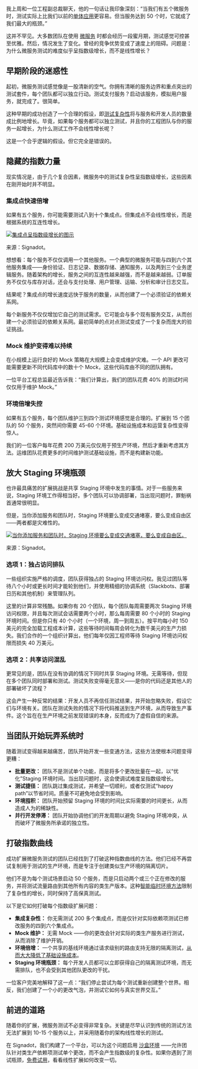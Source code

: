 我上周和一位工程副总裁聊天，他的一句话让我印象深刻：“当我们有五个微服务时，测试实际上比我们以前的[单体应用](https://thenewstack.io/why-90-of-microservices-still-ship-like-monoliths)更容易。但当服务达到 50 个时，它就成了我们最大的瓶颈。”

这并不罕见。大多数团队在使用 [微服务](https://thenewstack.io/microservices/) 时都会经历一段蜜月期，测试感觉可控甚至优雅。然后，情况发生了变化。曾经的竞争优势变成了速度上的阻碍。问题是：为什么微服务测试的难度似乎呈指数级增长，而不是线性增长？

## 早期阶段的迷惑性

起初，微服务测试感觉像是一股清新的空气。你拥有清晰的服务边界和重点突出的测试套件，每个团队都可以独立行动。测试支付服务？启动该服务，模拟用户服务，就完成了。很简单。

这种早期的成功创造了一个合理的假设，即[测试复杂性](https://thenewstack.io/introduction-to-software-testing/)将与服务和开发人员的数量成比例地增长。毕竟，如果每个服务都可以独立测试，并且你的工程团队与你的服务一起增长，为什么测试工作不会线性增长呢？

这是一个合乎逻辑的假设。但它完全是错误的。

## 隐藏的指数力量

现实情况是，由于几个复合因素，微服务中的测试复杂性呈指数级增长，这些因素在刚开始时并不明显。

### 集成点快速倍增

如果有五个服务，你可能需要测试八到十个集成点。但集成点不会线性增长，而是根据系统的互连性增长。

[![集成点呈指数级增长的图示](https://cdn.thenewstack.io/media/2025/07/9c1812f4-exponential-growth.png)](https://cdn.thenewstack.io/media/2025/07/9c1812f4-exponential-growth.png)

来源：Signadot。

想想看：每个服务不仅仅调用一个其他服务。一个典型的微服务可能与四到六个其他服务集成——身份验证、日志记录、数据存储、通知服务，以及两到三个业务逻辑服务。随着架构的增长，服务之间的互连性越来越强，而不是越来越弱。订单服务不仅仅与库存对话，还会与支付处理、用户管理、运输、分析和审计日志交互。

结果呢？集成点的增长速度远快于服务的数量，从而创建了一个必须验证的依赖关系网。

每个新服务不仅仅增加它自己的测试需求。它可能会与多个现有服务交互，从而创建一个必须验证的依赖关系网。最初简单的点对点测试变成了一个复杂而庞大的验证挑战。

### Mock 维护变得难以持续

在小规模上运行良好的 Mock 策略在大规模上会变成维护灾难。一个 API 更改可能需要更新不同代码库中的数十个 Mock，这些代码库由不同的团队拥有。

一位平台工程总监最近告诉我：“我们计算出，我们的团队花费 40% 的测试时间仅仅用于维护 Mock。”

### 环境倍增失控

如果有五个服务，每个团队维护三到四个测试环境感觉是合理的。扩展到 15 个团队的 50 个服务，突然间你需要 45-60 个环境。基础设施成本和运营复杂性变得惊人。

我们的一位客户每年花费 200 万美元仅仅用于预生产环境，然后才重新考虑其方法。运维团队花费更多的时间维护测试基础设施，而不是构建新功能。

## 放大 Staging 环境瓶颈

也许最具痛苦的扩展挑战是共享 Staging 环境中发生的事情。对于一些服务来说，Staging 环境工作得相当好。多个团队可以协调部署，当出现问题时，罪魁祸首通常很明显。

但是，当你添加服务和团队时，Staging 环境要么变成交通堵塞，要么变成自由区——两者都是灾难性的。

[![当你添加服务和团队时，Staging 环境要么变成交通堵塞，要么变成自由区。](https://cdn.thenewstack.io/media/2025/07/950b0002-staging-bottleneck.png)](https://cdn.thenewstack.io/media/2025/07/950b0002-staging-bottleneck.png)

来源：Signadot。

### 选项 1：独占访问排队

一些组织实施严格的调度，团队获得独占的 Staging 环境访问权。我见过团队等待八个小时或更长时间才能轮到他们，并使用精细的协调系统（Slackbots、部署日历和其他机制）来管理队列。

这里的计算非常残酷。如果你有 20 个团队，每个团队每周需要两次 Staging 环境访问权限，并且每次测试会话需要两个小时，那么每周需要 80 个小时的 Staging 环境时间。但是你只有 40 个小时（一个环境，周一到周五）。按平均每小时 150 美元的完全加载工程成本计算，这些等待时间每周会转化为数千美元的生产力损失。我们合作的一个组织计算出，他们每年仅因工程师等待 Staging 环境访问权限而损失 40 万美元。

### 选项 2：共享访问混乱

更常见的是，团队在没有协调的情况下同时共享 Staging 环境。无需等待，但现在多个团队同时部署和测试。测试失败变得毫无意义——是你的代码还是其他人的部署破坏了流程？

这会产生一种反常的结果：开发人员不再信任测试结果，并开始忽略失败，假设它们与环境有关。团队在测试失败的情况下将代码推送到生产环境，从而导致生产事件。这个旨在在生产环境之前发现错误的本身，反而成为了虚假自信的来源。

## 当团队开始玩弄系统时

随着测试变得越来越痛苦，团队开始开发一些变通方法，这些方法使根本问题变得更糟：

* **批量更改：** 团队不是测试单个功能，而是将多个更改批量在一起，以“优化”Staging 环境时间。当出现问题时，这会使调试难度呈指数级增长。
* **测试捷径：** 团队跳过集成测试，并希望一切顺利，或者仅测试“happy path”以节省时间。质量不可避免地会受到影响。
* **环境囤积：** 团队开始预留 Staging 环境的时间比实际需要的时间更长，从而造成人为的稀缺性。
* **并行开发停滞：** 团队开始协调他们的开发周期以避免 Staging 环境冲突，从而破坏了微服务所承诺的独立性。

## 打破指数曲线

成功扩展微服务测试的团队已经找到了打破这种指数曲线的方法。他们已经不再尝试复制用于测试的生产环境，而是专注于创建类似生产环境的隔离切片。

他们不是为每个测试场景启动 50 个服务，而是只启动两个或三个正在修改的服务，并将测试流量路由到其他所有内容的类生产版本。这种[智能临时环境方法](https://thenewstack.io/smart-ephemeral-environments-share-more-copy-less/)限制了复杂性的增长，同时保持了高保真测试。

以下是它如何打破每个指数级扩展问题：

* **集成复杂性：** 你无需测试 200 多个集成点，而是仅针对实际依赖项测试已修改服务的四到六个集成点。
* **Mock 维护：** 无需 Mock ——你的更改会针对实际的类生产服务进行测试，从而消除了维护开销。
* **环境倍增：** 一个共享的基线环境通过请求级别的路由支持无限的隔离测试，[从而大大降低了基础设施成本](https://thenewstack.io/scale-microservices-testing-without-duplicating-environments/)。
* **Staging 环境瓶颈：** 每个开发人员都可以立即获得自己的隔离测试环境，而无需排队，也不会受到其他团队更改的干扰。

一位客户完美地解释了这一点：“我们停止尝试为每个测试重新创建整个世界。相反，我们创建了一个小的更改气泡，并测试它如何与真实世界交互。”

## 前进的道路

随着你的扩展，微服务测试不必变得非常复杂。关键是尽早认识到传统的测试方法无法扩展到 10-15 个服务以上，并采用随着你的架构线性增长的测试。

在 Signadot，我们构建了一个平台，可以为这个问题启用 [沙盒环境](https://thenewstack.io/sandbox-testing-the-devex-game-changer-for-microservices) ——允许团队针对类生产依赖项测试单个更改，而不会产生指数级的复杂性。如果你遇到了测试瓶颈，[免费试用](https://www.signadot.com/)，看看线性扩展如何改变一切。